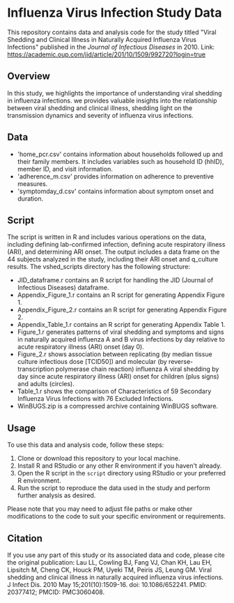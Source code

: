 # Influenza Virus Infection Study Data

This repository contains data and analysis code for the study titled "Viral Shedding and Clinical Illness in Naturally Acquired Influenza Virus Infections" published in the _Journal of Infectious Diseases_ in 2010. Link: https://academic.oup.com/jid/article/201/10/1509/992720?login=true
## Overview

In this study, we highlights the importance of understanding viral shedding in influenza infections. we provides valuable insights into the relationship between viral shedding and clinical illness, shedding light on the transmission dynamics and severity of influenza virus infections.

## Data
 
- 'home_pcr.csv' contains  information about households followed up and their family members. It includes variables such as household ID (hhID), member ID, and visit information.
- 'adherence_m.csv' provides information on adherence to preventive measures.
- 'symptomday_d.csv' contains information about symptom onset and duration.

  
## Script

The script is written in R and includes various operations on the data, including defining lab-confirmed infection, defining acute respiratory illness (ARI), and determining ARI onset. The output includes a data frame on the 44 subjects analyzed in the study, including their ARI onset and q_culture results. The vshed_scripts directory has the following structure:

- JID_dataframe.r contains an R script for handling the JID (Journal of Infectious Diseases) dataframe.
- Appendix_Figure_1.r contains an R script for generating Appendix Figure 1.
- Appendix_Figure_2.r contains an R script for generating Appendix Figure 2.
- Appendix_Table_1.r contains an R script for generating Appendix Table 1.
- Figure_1.r generates patterns of viral shedding and symptoms and signs in naturally acquired influenza A and B virus infections by day relative to acute respiratory illness (ARI) onset (day 0).
- Figure_2.r shows association between replicating (by median tissue culture infectious dose [TCID50]) and molecular (by reverse-transcription polymerase chain reaction) influenza A viral shedding by day since acute respiratory illness (ARI) onset for children (plus signs) and adults (circles).
- Table_1.r shows the comparison of Characteristics of 59 Secondary Influenza Virus Infections with 76 Excluded Infections.
- WinBUGS.zip is a compressed archive containing WinBUGS software.

## Usage

To use this data and analysis code, follow these steps:

1. Clone or download this repository to your local machine.
2. Install R and RStudio or any other R environment if you haven't already.
3. Open the R script in the `script` directory using RStudio or your preferred R environment.
4. Run the script to reproduce the data used in the study and perform further analysis as desired.

Please note that you may need to adjust file paths or make other modifications to the code to suit your specific environment or requirements.

## Citation

If you use any part of this study or its associated data and code, please cite the original publication: Lau LL, Cowling BJ, Fang VJ, Chan KH, Lau EH, Lipsitch M, Cheng CK, Houck PM, Uyeki TM, Peiris JS, Leung GM. Viral shedding and clinical illness in naturally acquired influenza virus infections. J Infect Dis. 2010 May 15;201(10):1509-16. doi: 10.1086/652241. PMID: 20377412; PMCID: PMC3060408.
